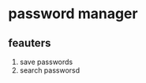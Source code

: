 <h1> password manager </h1>

<h2> feauters </h2>
<ol>
 <li>
   save passwords 
 </li>
 <li>
    search passworsd
 </li>   
</ol>
